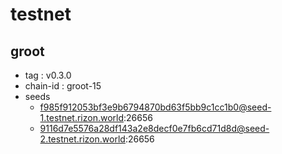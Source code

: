 # testnet

## groot

- tag : v0.3.0
- chain-id : groot-15
- seeds
    - f985f912053bf3e9b6794870bd63f5bb9c1cc1b0@seed-1.testnet.rizon.world:26656
    - 9116d7e5576a28df143a2e8decf0e7fb6cd71d8d@seed-2.testnet.rizon.world:26656
